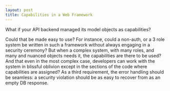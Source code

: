 ```yaml
---
layout: post
title: Capabilities in a Web Framework
---
```


What if your API backend managed its model objects as capabilities?

Could that be made easy to use?
For instance, could a non-auth,
or a 3 role system
be written in such a framework without
always engaging in a security ceremony?
But when a complex system,
with many roles,
and many and nuanced objects
needs it, the capabilities are there to be used?
And that even in the most complex case,
developers can work with the system
in blissful oblivion
except in the sections of the code
where capabilities are assigned?
As a third requirement,
the error handling should be seamless:
a security violation should be
as easy to recover from
as an empty DB response.
